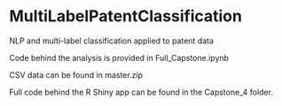 # MultiLabelPatentClassification
NLP and multi-label classification applied to patent data

Code behind the analysis is provided in Full_Capstone.ipynb

CSV data can be found in master.zip

Full code behind the R Shiny app can be found in the Capstone_4 folder. 
